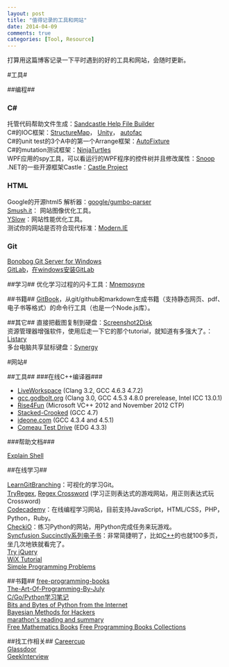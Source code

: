 ```yaml
---
layout: post
title: "值得记录的工具和网站"
date: 2014-04-09
comments: true
categories: [Tool, Resource]
---
```

打算用这篇博客记录一下平时遇到的好的工具和网站，会随时更新。

#工具#

##编程##

### C# ###
托管代码帮助文件生成：[Sandcastle Help File Builder](http://shfb.codeplex.com/)  
C#的IOC框架：[StructureMap](http://docs.structuremap.net/)， [Unity](http://unity.codeplex.com/)， [autofac](http://code.google.com/p/autofac/)  
C#的unit test的3个A中的第一个Arrange框架：[AutoFixture](https://github.com/AutoFixture)  
C#的mutation测试框架：[NinjaTurtles](http://www.mutation-testing.net)  
WPF应用的spy工具，可以看运行的WPF程序的控件树并且修改属性：[Snoop](http://snoopwpf.codeplex.com/)  
.NET的一些开源框架Castle：[Castle Project](http://www.castleproject.org/)

### HTML ###
Google的开源html5 解析器：[google/gumbo-parser](https://github.com/google/gumbo-parser)  
[Smush.it](http://developer.yahoo.com/yslow/smushit/)： 网站图像优化工具。  
[YSlow](http://developer.yahoo.com/yslow/)：网站性能优化工具。  
测试你的网站是否符合现代标准：[Modern.IE](http://modern.ie/en-us)

### Git ###
[Bonobog Git Server for Windows](http://bonobogitserver.com/)  
[GitLab](https://www.gitlab.com/)，[在windows安装GitLab](http://fresky.github.io/blog/2013/07/16/how-to-install-gitlab-in-windows-github-open-source-alternative/)

##学习##
优化学习过程的闪卡工具：[Mnemosyne](http://mnemosyne-proj.org/)

##书籍##
[GitBook](http://www.gitbook.io/)，从git/github和markdown生成书籍（支持静态网页、pdf、电子书等格式）的命令行工具（也是一个Node.js库）。

##其它##
直接把截图复制到硬盘：[Screenshot2Disk](http://screenshot2disk.codeplex.com/)  
资源管理器增强软件，使用后走一下它的那个tutorial，就知道有多强大了。：[Listary](http://www.listary.com/)  
多台电脑共享鼠标键盘：[Synergy](http://synergy-foss.org/)

#网站#

##工具##
###在线C++编译器###

- [LiveWorkspace](http://liveworkspace.org/) (Clang 3.2, GCC 4.6.3 4.7.2)
- [gcc.godbolt.org](http://gcc.godbolt.org/) (Clang 3.0, GCC 4.5.3 4.8.0 prerelease, Intel ICC 13.0.1)
- [Rise4Fun](http://rise4fun.com/vcpp) (Microsoft VC++ 2012 and November 2012 CTP)
- [Stacked-Crooked](http://stacked-crooked.com/) (GCC 4.7)
- [ideone.com](http://ideone.com/) (GCC 4.3.4 and 4.5.1)
- [Comeau Test Drive](http://comeaucomputing.com/tryitout/) (EDG 4.3.3)

###帮助文档###

[Explain Shell](http://explainshell.com/)

##在线学习##

[LearnGitBranching](http://pcottle.github.io/learnGitBranching/)：可视化的学习Git。  
[TryRegex](http://tryregex.com/), [Regex Crossword](http://regexcrossword.com/) (学习正则表达式的游戏网站，用正则表达式玩Crossword)  
[Codecademy](http://www.codecademy.com/)：在线编程学习网站，目前支持JavaScript，HTML/CSS，PHP，Python，Ruby。  
[CheckiO](http://www.checkio.org/)：练习Python的网站，用Python完成任务来玩游戏。  
[Syncfusion Succinctly系列电子书](http://www.syncfusion.com/resources/techportal/ebooks)：非常简捷明了，比如[C++](http://www.syncfusion.com/resources/techportal/ebooks/cplusplus)的也就100多页，坐几次地铁就看完了。  
[Try jQuery](http://try.jquery.com/)  
[WiX Tutorial](http://wix.tramontana.co.hu/tutorial)  
[Simple Programming Problems](http://adriann.github.io/programming_problems.html)

##书籍##
[free-programming-books](https://github.com/vhf/free-programming-books/blob/master/free-programming-books.md)  
[The-Art-Of-Programming-By-July](https://github.com/julycoding/The-Art-Of-Programming-by-July)  
[C/Go/Python学习笔记](https://github.com/qyuhen/book)  
[Bits and Bytes of Python from the Internet](https://github.com/kirang89/pycrumbs/blob/master/pycrumbs.md)  
[Bayesian Methods for Hackers](https://github.com/CamDavidsonPilon/Probabilistic-Programming-and-Bayesian-Methods-for-Hackers)  
[marathon's reading and summary](http://dirlt.com/)  
[Free Mathematics Books](http://www.e-booksdirectory.com/mathematics.php)
[Free Programming Books Collections ](http://www.freeprogrammingbook.com/)

##找工作相关##
[Careercup](http://www.careercup.com/)  
[Glassdoor](http://www.glassdoor.com)  
[GeekInterview](http://www.geekinterview.com/)  
